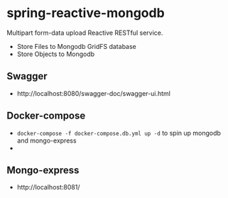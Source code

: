 # spring-reactive-mongodb
Multipart form-data upload Reactive RESTful service.
* Store Files to Mongodb GridFS database
* Store Objects to Mongodb

## Swagger
* http://localhost:8080/swagger-doc/swagger-ui.html

## Docker-compose
* ```docker-compose -f docker-compose.db.yml up -d``` to spin up mongodb and mongo-express
* 

## Mongo-express
* http://localhost:8081/